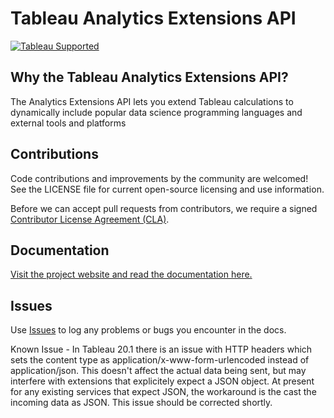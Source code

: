 # Tableau Analytics Extensions API

[![Tableau Supported](https://img.shields.io/badge/Support%20Level-Tableau%20Supported-53bd92.svg)](https://www.tableau.com/support-levels-it-and-developer-tools)

## Why the Tableau Analytics Extensions API?

The Analytics Extensions API lets you extend Tableau calculations to dynamically include popular data science programming languages and external tools and platforms

## Contributions

Code contributions and improvements by the community are welcomed!
See the LICENSE file for current open-source licensing and use information.

Before we can accept pull requests from contributors, we require a signed [Contributor License Agreement (CLA)](http://tableau.github.io/contributing.html).

## Documentation

[Visit the project website and read the documentation here.](https://tableau.github.io/analytics-extensions-api/)

## Issues

Use [Issues](https://github.com/tableau/analytics-extensions-api/issues) to log any problems or bugs you encounter in the docs.

Known Issue - In Tableau 20.1 there is an issue with HTTP headers which sets the content type as application/x-www-form-urlencoded instead of application/json. This doesn't affect the actual data being sent, but may interfere with extensions that explicitely expect a JSON object. At present for any existing services that expect JSON, the workaround is the cast the incoming data as JSON. This issue should be corrected shortly.
